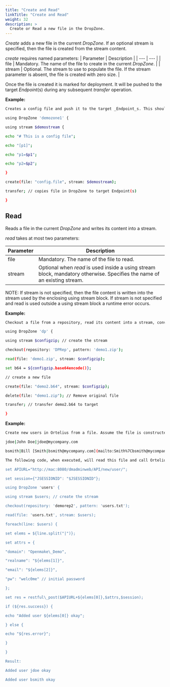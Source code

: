 ```yaml
---
title: "Create and Read"
linkTitle: "Create and Read"
weight: 32
description: >
  Create or Read a new file in the DropZone.
---
```



_Create_ adds a new file in the current _DropZone_. If an optional stream is specified, then the file is created from the stream content.

_create_ requires named parameters:
| Parameter | Description |
| --- | --- |
| file | Mandatory. The name of the file to create in the current _DropZone_. |
| stream | Optional. The stream to use to populate the file. If the stream parameter is absent, the file is created with zero size. |

Once the file is created it is marked for deployment. It will be pushed to the target _Endpoint_(s) during any subsequent _transfer_ operation.

**Example:**

```bash
Creates a config file and push it to the target _Endpoint_s. This should be placed into a Custom Action in a _Component_:

using DropZone 'demozone1' {

using stream $demostream {

echo "# This is a config file";

echo "[p1]";

echo "p1=$p1";

echo "p2=$p2";

}

create(file: "config.file", stream: $demostream);

transfer; // copies file in DropZone to target Endpoint(s)

}
```

## Read

Reads a file in the current _DropZone_ and writes its content into a stream.

_read_ takes at most two parameters:

| Parameter | Description |
| --- | --- |
| file | Mandatory. The name of the file to read. |
| stream | Optional when _read_ is used inside a using stream block, mandatory otherwise. Specifies the name of an existing stream. |

NOTE: If stream is not specified, then the file content is written into the stream used by the enclosing using stream block. If stream is not specified and read is used outside a using stream block a runtime error occurs.

**Example:**

```bash
Checkout a file from a repository, read its content into a stream, convert it to base64, create a new file containing the base64 encoded file and transfer it to the target _Endpoint_(s). This should be placed into a _Component_ as a Custom Action.

using DropZone 'dp' {

using stream $configzip; // create the stream

checkout(repository: 'DPRep', pattern: 'demo1.zip');

read(file: 'demo1.zip', stream: $configzip);

set b64 = ${configzip.base64encode()};

// create a new file

create(file: "demo2.b64", stream: $configzip);

delete(file: "demo1.zip"); // Remove original file

transfer; // transfer demo2.b64 to target

}
```

**Example:**

```bash
Create new users in Ortelius from a file. Assume the file is constructed like this:

jdoe|John Doe|jdoe@mycompany.com

bsmith|Bill [Smith|bsmith@mycompany.com](mailto:Smith%7Cbsmith@mycompany.com)

The following code, when executed, will read this file and call Ortelius' own API in order to add the users to the database:

set APIURL="http://mac:8080/dmadminweb/API/new/user/";

set session={"JSESSIONID": "$JSESSIONID"};

using DropZone 'users' {

using stream $users; // create the stream

checkout(repository: 'demorep2', pattern: 'users.txt');

read(file: 'users.txt', stream: $users);

foreach(line: $users) {

set elems = ${line.split("|")};

set attrs = {

"domain": "Openmake\_Demo",

"realname": "${elems[1]}",

"email": "${elems[2]}",

"pw": "welc0me" // initial password

};

set res = restful\_post($APIURL+${elems[0]},$attrs,$session);

if (${res.success}) {

echo "Added user ${elems[0]} okay";

} else {

echo "${res.error}";

}

}

Result:

Added user jdoe okay

Added user bsmith okay
```

